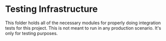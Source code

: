 # Testing Infrastructure

This folder holds all of the necessary modules for properly doing integration tests for this project.
This is not meant to run in any production scenario. It's only for testing purposes.